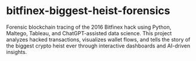 # bitfinex-biggest-heist-forensics
Forensic blockchain tracing of the 2016 Bitfinex hack using Python, Maltego, Tableau, and ChatGPT-assisted data science. This project analyzes hacked transactions, visualizes wallet flows, and tells the story of the biggest crypto heist ever through interactive dashboards and AI-driven insights.
